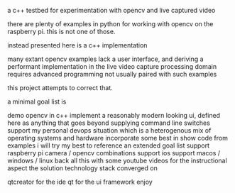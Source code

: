 a c++ testbed for experimentation with opencv and live captured video

there are plenty of examples in python for working with opencv on the raspberry pi. this is not one of those.

instead presented here is a c++ implementation

many extant opencv examples lack a user interface, and deriving a performant implementation in the live video capture processing domain requires advanced programming not usually paired with such examples

this project attempts to correct that.

a minimal goal list is

demo opencv in c++
implement a reasonably modern looking ui, defined here as anything that goes beyond supplying command line switches
support my personal devops situation which is a heterogenous mix of operating systems and hardware
incorporate some best in show code from examples i will try my best to reference an extended goal list
support raspberry pi camera / opencv combinations
support ios
support macos / windows / linux
back all this with some youtube videos for the instructional aspect
the solution technology stack converged on

qtcreator for the ide
qt for the ui framework
enjoy
